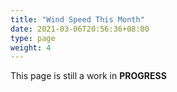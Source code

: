 ```yaml
---
title: "Wind Speed This Month"
date: 2021-03-06T20:56:36+08:00
type: page
weight: 4
---
```


This page is still a work in **PROGRESS**

